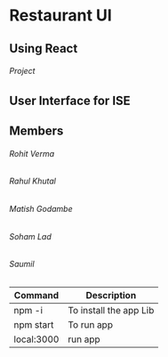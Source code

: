 

# Restaurant UI
## Using React
###### Project
## User Interface for ISE
## Members  
###### Rohit Verma
###### Rahul Khutal
###### Matish Godambe
###### Soham Lad
###### Saumil


| Command | Description |
| --- | --- |
| npm -i | To install the app Lib |
| npm start | To run app |
| local:3000 | run app |

